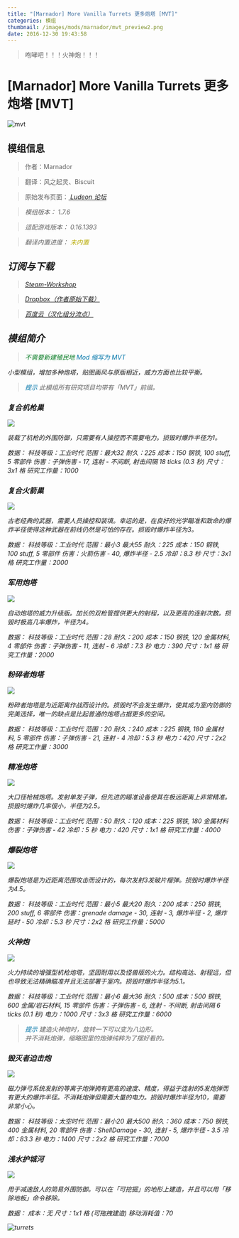 ```yaml
---
title: "[Marnador] More Vanilla Turrets 更多炮塔 [MVT]"
categories: 模组
thumbnail: /images/mods/marnador/mvt_preview2.png
date: 2016-12-30 19:43:58
---
```


> 咆哮吧！！！火神炮！！！

<!--more-->

# [Marnador] More Vanilla Turrets 更多炮塔 [MVT]

![mvt](/images/mods/marnador/mvt_preview0.png)

## 模组信息

> 作者：Marnador

> 翻译：风之起灵、Biscuit

> 原始发布页面：<a href="https://ludeon.com/forums/index.php?topic=9521.0"><i class="fa fa-link" aria-hidden="true" /> Ludeon 论坛</a>

> 模组版本：<i class="fa fa-puzzle-piece" aria-hidden="true"> 1.7.6</i>

> 适配游戏版本：<i class="fa fa-tag" aria-hidden="true"> 0.16.1393</i>

> 翻译内置进度：<i class="fa fa-exclamation-circle" aria-hidden="true" title="未内置，请从汉化组分流点下载" style="color:#b7aa00"> 未内置</i>

## 订阅与下载

> <a href="http://steamcommunity.com/sharedfiles/filedetails/?id=730528968"><i class="fa fa-steam-square" aria-hidden="true" /> Steam-Workshop</a>

> <a href="https://www.dropbox.com/s/a2012iy7efkirlw/More%20Vanilla%20Turrets1.7.6A16.zip?dl=0"><i class="fa fa-dropbox" aria-hidden="true" /> Dropbox（作者原始下载）</a>

> <a href="http://pan.baidu.com/s/1gfKCOkb"><i class="fa fa-paw" aria-hidden="true" /> 百度云（汉化组分流点）</a>

## 模组简介

> <i class="fa fa-check-circle" aria-hidden="true" style="color:#097c25"> 不需要新建殖民地</i>
> <i class="fa fa-pencil" aria-hidden="true" style="color:#0075a9"> Mod 缩写为 MVT</i>

小型模组，增加多种炮塔，贴图画风与原版相近，威力方面也比较平衡。

> <i class="fa fa-lightbulb-o" aria-hidden="true" style="color:#0075a9"> 提示</i>
此模组所有研究项目均带有「MVT」前缀。

### 复合机枪巢
![](http://img.photobucket.com/albums/v166/sod.x/Gun-Complex.png)

装载了机枪的外围防御，只需要有人操控而不需要电力。损毁时爆炸半径为1。

数据：
科技等级：工业时代
范围：最大32
耐久：225
成本：150 钢铁, 100 stuff, 5 零部件
伤害：子弹伤害 - 17, 连射 - 不间断, 射击间隔 18 ticks (0.3 秒)
尺寸：3x1 格
研究工作量：1000

### 复合火箭巢
![](http://img.photobucket.com/albums/v166/sod.x/Rocket-Complex.png)

古老经典的武器，需要人员操控和装填。幸运的是，在良好的光学瞄准和致命的爆炸半径使得这种武器在前线仍然是可怕的存在。损毁时爆炸半径为3。

数据：
科技等级：工业时代
范围：最小3 最大55
耐久：225
成本：150 钢铁, 100 stuff, 5 零部件
伤害：火箭伤害 - 40, 爆炸半径 - 2.5
冷却：8.3 秒
尺寸：3x1 格
研究工作量：2000

### 军用炮塔
![](http://img.photobucket.com/albums/v166/sod.x/military.png~original)

自动炮塔的威力升级版。加长的双枪管提供更大的射程，以及更高的连射次数。损毁时极高几率爆炸，半径为4。

数据：
科技等级：工业时代
范围：28
耐久：200
成本：150 钢铁, 120 金属材料, 4 零部件
伤害：子弹伤害 - 11, 连射 - 6
冷却：7.3 秒
电力：390
尺寸：1x1 格
研究工作量：2000

### 粉碎者炮塔
![](http://img.photobucket.com/albums/v166/sod.x/shredder.png~original)

粉碎者炮塔是为近距离作战而设计的。损毁时不会发生爆炸，使其成为室内防御的完美选择，唯一的缺点是比起普通的炮塔占据更多的空间。

数据：
科技等级：工业时代
范围：20
耐久：240
成本：225 钢铁, 180 金属材料, 5 零部件
伤害：子弹伤害 - 21, 连射 - 4
冷却：5.3 秒
电力：420
尺寸：2x2 格
研究工作量：3000

### 精准炮塔
![](http://img.photobucket.com/albums/v166/sod.x/PercisionTurret.png~original)

大口径枪械炮塔。发射单发子弹，但先进的瞄准设备使其在极远距离上非常精准。损毁时爆炸几率很小，半径为2.5。

数据：
科技等级：工业时代
范围：50
耐久：120
成本：225 钢铁, 180 金属材料
伤害：子弹伤害 - 42
冷却：5 秒
电力：420
尺寸：1x1 格
研究工作量：4000

### 爆裂炮塔
![](http://img.photobucket.com/albums/v166/sod.x/Blast-Turret.png)

爆裂炮塔是为近距离范围攻击而设计的，每次发射3发破片榴弹。损毁时爆炸半径为4.5。

数据：
科技等级：工业时代
范围：最小5 最大20
耐久：200
成本：250 钢铁, 200 stuff, 6 零部件
伤害：grenade damage - 30, 连射 - 3, 爆炸半径 - 2, 爆炸延时 - 50
冷却：5.3 秒
尺寸：2x2 格
研究工作量：5000

### 火神炮
![](http://img.photobucket.com/albums/v166/sod.x/vulcan.png~original)

火力持续的增强型机枪炮塔，坚固耐用以及怪兽版的火力。结构高达、射程远，但也导致无法精确瞄准并且无法部署于室内。损毁时爆炸半径为5.1。

数据：
科技等级：工业时代
范围：最小6 最大36
耐久：500
成本：500 钢铁, 600 金属/岩石材料, 15 零部件
伤害：子弹伤害 - 6, 连射 - 不间断, 射击间隔 6 ticks (0.1 秒)
电力：1000
尺寸：3x3 格
研究工作量：6000

> <i class="fa fa-lightbulb-o" aria-hidden="true" style="color:#0075a9"> 提示</i>
建造火神炮时，旋转一下可以变为八边形。  
并不消耗炮弹，缩略图里的炮弹纯粹为了摆好看的。

### 毁灭者迫击炮
![](http://img.photobucket.com/albums/v166/sod.x/Devastator.png~original)

磁力弹弓系统发射的等离子炮弹拥有更高的速度、精度，得益于连射的5发炮弹而有更大的爆炸半径。不消耗炮弹但需要大量的电力。损毁时爆炸半径为10，需要非常小心。

数据：
科技等级：太空时代
范围：最小20 最大500
耐久：360
成本：750 钢铁, 400 金属材料, 20 零部件
伤害：ShellDamage - 30, 连射 - 5, 爆炸半径 - 3.5
冷却：83.3 秒
电力：1400
尺寸：2x2 格
研究工作量：7000

### 浅水护城河
![](http://img.photobucket.com/albums/v166/sod.x/Shallow-Moat.png~original)

用于减速敌人的简易外围防御。可以在「可挖掘」的地形上建造，并且可以用「移除地板」命令移除。

数据：
成本：无
尺寸：1x1 格 (可拖拽建造)
移动消耗值：70

![turrets](http://img.photobucket.com/albums/v166/sod.x/lineup.png~original)